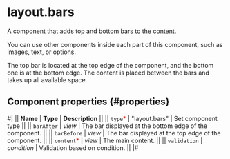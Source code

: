 # layout.bars

A component that adds top and bottom bars to the content.

You can use other components inside each part of this component, such as images, text, or options.

The top bar is located at the top edge of the component, and the bottom one is at the bottom edge. The content is placed between the bars and takes up all available space.

## Component properties {#properties}

#|
|| **Name** | **Type** | **Description** ||
|| `type`<span style="color: red">\*</span> | "layout.bars" | Set component type ||
|| `barAfter` | _view_ | The bar displayed at the bottom edge of the component. ||
|| `barBefore` | _view_ | The bar displayed at the top edge of the component. ||
|| `content`<span style="color: red">\*</span> | _view_ | The main content. ||
|| `validation` | _condition_ | Validation based on condition. ||
|#
